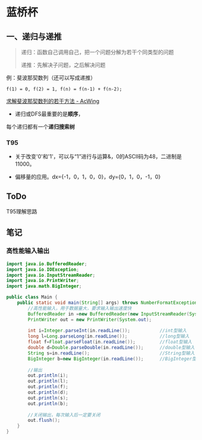 # 蓝桥杯

## 一、递归与递推

> 递归：函数自己调用自己，把一个问题分解为若干个同类型的问题
>
> 递推：先解决子问题，之后解决问题

例：斐波那契数列（还可以写成递推）

`f(1) = 0, f(2) = 1, f(n) = f(n-1) + f(n-2);`

[求解斐波那契数列的若干方法 - AcWing](https://www.acwing.com/file_system/file/content/whole/index/content/3067/)

- 递归或DFS最重要的是**顺序**，

每个递归都有一个**递归搜索树**

### T95

- 关于改变'0'和'1'，可以与“1”进行与运算&，0的ASCII码为48，二进制是11000。

- 偏移量的应用。dx={-1，0，1，0，0}，dy={0，1，0，-1，0}

## ToDo

T95理解思路

## 笔记

### 高性能输入输出

```java
import java.io.BufferedReader;
import java.io.IOException;
import java.io.InputStreamReader;
import java.io.PrintWriter;
import java.math.BigInteger;

public class Main { 
	public static void main(String[] args) throws NumberFormatException, IOException {
		//高性能输入，用于数据量大，要求输入输出速度快
		BufferedReader in =new BufferedReader(new InputStreamReader(System.in));
		PrintWriter out = new PrintWriter(System.out);
        
		int i=Integer.parseInt(in.readLine());           //int型输入
		long l=Long.parseLong(in.readLine());            //long型输入
		float f=Float.parseFloat(in.readLine());         //float型输入
		double d=Double.parseDouble(in.readLine());      //double型输入
		String s=in.readLine();                          //String型输入
		BigInteger b=new BigInteger(in.readLine());      //BigInteger型输入
		
		//输出
		out.println(i);
		out.println(l);
		out.println(f);
		out.println(d);
		out.println(s);
		out.println(b);
		
		//关闭输出，每次输入后一定要关闭
        out.flush();
	}
}

```


